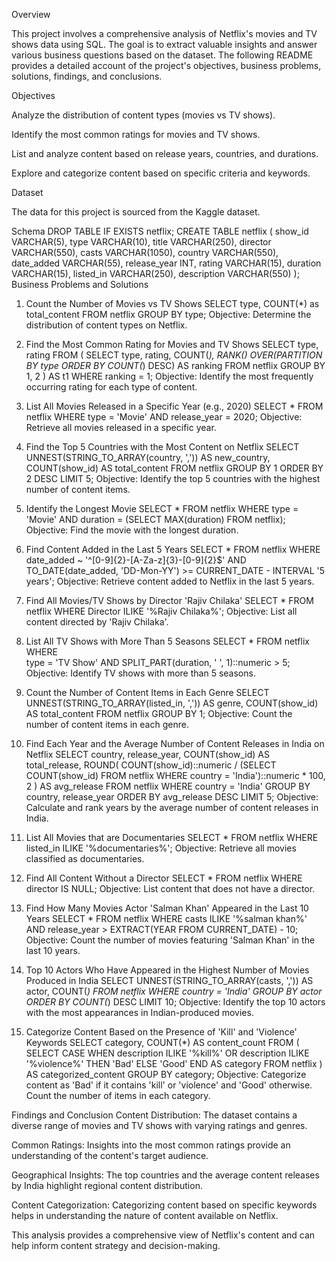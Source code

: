 Overview

This project involves a comprehensive analysis of Netflix's movies and TV shows data using SQL. The goal is to extract valuable insights and answer various business questions based on the dataset. The following README provides a detailed account of the project's objectives, business problems, solutions, findings, and conclusions.

Objectives

Analyze the distribution of content types (movies vs TV shows).

Identify the most common ratings for movies and TV shows.

List and analyze content based on release years, countries, and durations.

Explore and categorize content based on specific criteria and keywords.

Dataset

The data for this project is sourced from the Kaggle dataset.

Schema
DROP TABLE IF EXISTS netflix;
CREATE TABLE netflix
(
    show_id      VARCHAR(5),
    type         VARCHAR(10),
    title        VARCHAR(250),
    director     VARCHAR(550),
    casts        VARCHAR(1050),
    country      VARCHAR(550),
    date_added   VARCHAR(55),
    release_year INT,
    rating       VARCHAR(15),
    duration     VARCHAR(15),
    listed_in    VARCHAR(250),
    description  VARCHAR(550)
);
Business Problems and Solutions
1. Count the Number of Movies vs TV Shows
SELECT
type,
COUNT(*) as total_content
FROM netflix
GROUP BY type;
Objective: Determine the distribution of content types on Netflix.

2. Find the Most Common Rating for Movies and TV Shows
SELECT
  type,
  rating
FROM (
  SELECT
    type,
    rating,
    COUNT(*),
    RANK() OVER(PARTITION BY type ORDER BY COUNT(*) DESC) AS ranking
  FROM netflix
  GROUP BY 1, 2
) AS t1
WHERE ranking = 1;
Objective: Identify the most frequently occurring rating for each type of content.

3. List All Movies Released in a Specific Year (e.g., 2020)
SELECT * FROM netflix
WHERE
  type = 'Movie'
  AND release_year = 2020;
Objective: Retrieve all movies released in a specific year.

4. Find the Top 5 Countries with the Most Content on Netflix
SELECT
  UNNEST(STRING_TO_ARRAY(country, ',')) AS new_country,
  COUNT(show_id) AS total_content
FROM netflix
GROUP BY 1
ORDER BY 2 DESC
LIMIT 5;
Objective: Identify the top 5 countries with the highest number of content items.

5. Identify the Longest Movie
SELECT * FROM netflix
WHERE
  type = 'Movie'
  AND duration = (SELECT MAX(duration) FROM netflix);
Objective: Find the movie with the longest duration.

6. Find Content Added in the Last 5 Years
SELECT *
FROM netflix
WHERE
  date_added ~ '^[0-9]{2}-[A-Za-z]{3}-[0-9]{2}$'
  AND TO_DATE(date_added, 'DD-Mon-YY') >= CURRENT_DATE - INTERVAL '5 years';
Objective: Retrieve content added to Netflix in the last 5 years.

7. Find All Movies/TV Shows by Director 'Rajiv Chilaka'
SELECT * FROM netflix
WHERE Director ILIKE '%Rajiv Chilaka%';
Objective: List all content directed by 'Rajiv Chilaka'.

8. List All TV Shows with More Than 5 Seasons
SELECT * FROM netflix
WHERE  
  type = 'TV Show'
  AND SPLIT_PART(duration, ' ', 1)::numeric > 5;
Objective: Identify TV shows with more than 5 seasons.

9. Count the Number of Content Items in Each Genre
SELECT
  UNNEST(STRING_TO_ARRAY(listed_in, ',')) AS genre,
  COUNT(show_id) AS total_content
FROM netflix
GROUP BY 1;
Objective: Count the number of content items in each genre.

10. Find Each Year and the Average Number of Content Releases in India on Netflix
SELECT
  country,
  release_year,
  COUNT(show_id) AS total_release,
  ROUND(
    COUNT(show_id)::numeric /
    (SELECT COUNT(show_id) FROM netflix WHERE country = 'India')::numeric * 100, 2
  ) AS avg_release
FROM netflix
WHERE country = 'India'
GROUP BY country, release_year
ORDER BY avg_release DESC
LIMIT 5;
Objective: Calculate and rank years by the average number of content releases in India.

11. List All Movies that are Documentaries
SELECT * FROM netflix
WHERE listed_in ILIKE '%documentaries%';
Objective: Retrieve all movies classified as documentaries.

12. Find All Content Without a Director
SELECT * FROM netflix
WHERE director IS NULL;
Objective: List content that does not have a director.

13. Find How Many Movies Actor 'Salman Khan' Appeared in the Last 10 Years
SELECT * FROM netflix
WHERE
  casts ILIKE '%salman khan%'
  AND release_year > EXTRACT(YEAR FROM CURRENT_DATE) - 10;
Objective: Count the number of movies featuring 'Salman Khan' in the last 10 years.

14. Top 10 Actors Who Have Appeared in the Highest Number of Movies Produced in India
SELECT
  UNNEST(STRING_TO_ARRAY(casts, ',')) AS actor,
  COUNT(*)
FROM netflix
WHERE country = 'India'
GROUP BY actor
ORDER BY COUNT(*) DESC
LIMIT 10;
Objective: Identify the top 10 actors with the most appearances in Indian-produced movies.

15. Categorize Content Based on the Presence of 'Kill' and 'Violence' Keywords
SELECT
  category,
  COUNT(*) AS content_count
FROM (
  SELECT
    CASE
      WHEN description ILIKE '%kill%' OR description ILIKE '%violence%' THEN 'Bad'
      ELSE 'Good'
    END AS category
  FROM netflix
) AS categorized_content
GROUP BY category;
Objective: Categorize content as 'Bad' if it contains 'kill' or 'violence' and 'Good' otherwise. Count the number of items in each category.

Findings and Conclusion
Content Distribution: The dataset contains a diverse range of movies and TV shows with varying ratings and genres.

Common Ratings: Insights into the most common ratings provide an understanding of the content's target audience.

Geographical Insights: The top countries and the average content releases by India highlight regional content distribution.

Content Categorization: Categorizing content based on specific keywords helps in understanding the nature of content available on Netflix.

This analysis provides a comprehensive view of Netflix's content and can help inform content strategy and decision-making.
